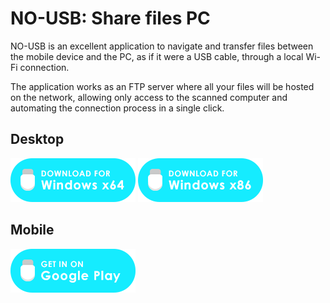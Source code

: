 # NO-USB: Share files PC

NO-USB is an excellent application to navigate and transfer files between the mobile device and the PC, as if it were a USB cable, through a local Wi-Fi connection.

The application works as an FTP server where all your files will be hosted on the network, allowing only access to the scanned computer and automating the connection process in a single click.

## Desktop

[<img src="Image/Windows_x64.png" alt="NO-USB for Windows x64"/>](https://github.com/RAALPLAY/no-usb/releases/latest/download/NO-USB.Installer.exe) 
[<img src="Image/Windows_x86.png" alt="NO-USB for Windows x86"/>](https://github.com/RAALPLAY/no-usb/releases/latest/download/NO-USB.Installer.exe)

## Mobile

[<img src="Image/google_play.png" alt="NO-USB for Android"/>](https://play.google.com/store/apps/details?id=com.raalplay.no_usb)

